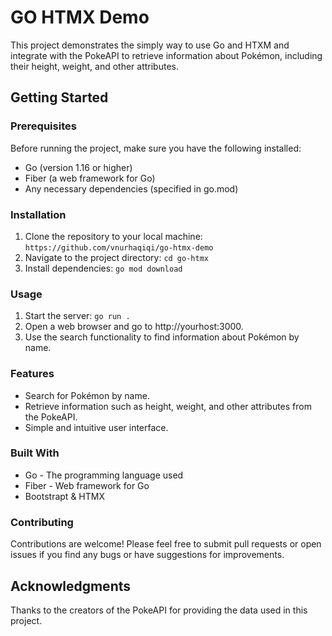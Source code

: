 # GO HTMX Demo

This project demonstrates the simply way to use Go and HTXM and integrate with the PokeAPI to retrieve information about Pokémon, including their height, weight, and other attributes.

## Getting Started

### Prerequisites

Before running the project, make sure you have the following installed:

- Go (version 1.16 or higher)
- Fiber (a web framework for Go)
- Any necessary dependencies (specified in go.mod)

### Installation
1. Clone the repository to your local machine:
`https://github.com/vnurhaqiqi/go-htmx-demo`
2. Navigate to the project directory:
`cd go-htmx
`
3. Install dependencies: `go mod download`

### Usage

1. Start the server: `go run .`
2. Open a web browser and go to http://yourhost:3000.
3. Use the search functionality to find information about Pokémon by name.

### Features
- Search for Pokémon by name.
- Retrieve information such as height, weight, and other attributes from the PokeAPI.
- Simple and intuitive user interface.

### Built With
- Go - The programming language used
- Fiber - Web framework for Go
- Bootstrapt & HTMX

### Contributing
Contributions are welcome! Please feel free to submit pull requests or open issues if you find any bugs or have suggestions for improvements.

## Acknowledgments
Thanks to the creators of the PokeAPI for providing the data used in this project.